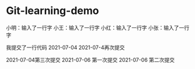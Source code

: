 # Git-learning-demo


小明：输入了一行字
小王：输入了一行字
小红：输入了一行字
小张：输入了一行字

我提交了一行代码
2021-07-04
2021-07-4再次提交

2021-07-04第三次提交
2021-07-06 第一次提交
2021-07-06 第二次提交
